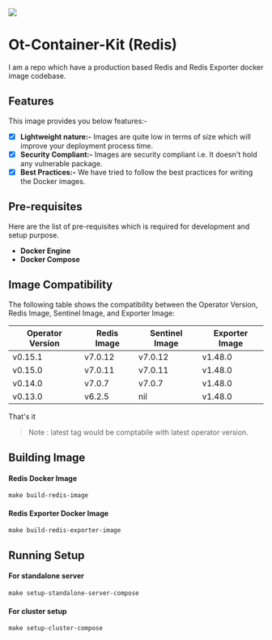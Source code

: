 <p align="left">
  <img src="./img/redis.png">
</p>

# Ot-Container-Kit (Redis)

I am a repo which have a production based Redis and Redis Exporter docker image codebase.

## Features

This image provides you below features:-
- [X] **Lightweight nature:-** Images are quite low in terms of size which will improve your deployment process time.
- [X] **Security Compliant:-** Images are security compliant i.e. It doesn't hold any vulnerable package.
- [X] **Best Practices:-** We have tried to follow the best practices for writing the Docker images.

## Pre-requisites

Here are the list of pre-requisites which is required for development and setup purpose.

- **Docker Engine**
- **Docker Compose**

## Image Compatibility

The following table shows the compatibility between the Operator Version, Redis Image, Sentinel Image, and Exporter Image:

| Operator Version | Redis Image | Sentinel Image | Exporter Image |
|------------------|-------------|----------------|----------------|
| v0.15.1          | v7.0.12     | v7.0.12        | v1.48.0        |
| v0.15.0          | v7.0.11     | v7.0.11        | v1.48.0        |
| v0.14.0          | v7.0.7      | v7.0.7         | v1.48.0        |
| v0.13.0          | v6.2.5      | nil            | v1.48.0        |

That's it

> Note : latest tag would be comptabile with latest operator version.

## Building Image

#### Redis Docker Image

```shell
make build-redis-image
```

#### Redis Exporter Docker Image

```shell
make build-redis-exporter-image
```

## Running Setup

#### For standalone server

```shell
make setup-standalone-server-compose
```

#### For cluster setup

```shell
make setup-cluster-compose
```
